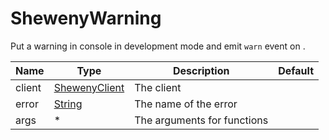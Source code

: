 # ShewenyWarning

Put a warning in console in development mode and emit `warn` event on .

| Name   | Type                                                                                              | Description                 | Default |
| ------ | ------------------------------------------------------------------------------------------------- | --------------------------- | ------- |
| client | [ShewenyClient](./ShewenyClient.md)                                                               | The client                  |         |
| error  | [String](https://developer.mozilla.org/en-US/docs/Web/JavaScript/Reference/Global_Objects/String) | The name of the error       |         |
| args   | \*                                                                                                | The arguments for functions |         |
